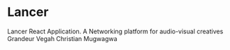 # Lancer
Lancer React Application. A Networking platform for audio-visual creatives
Grandeur Vegah
Christian Mugwagwa
